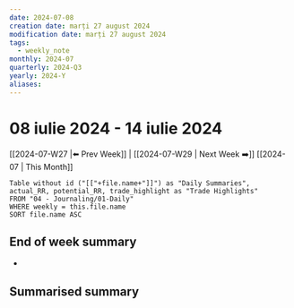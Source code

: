```yaml
---
date: 2024-07-08
creation date: marți 27 august 2024
modification date: marți 27 august 2024
tags:
  - weekly_note
monthly: 2024-07
quarterly: 2024-Q3
yearly: 2024-Y
aliases:
---
```

# 08 iulie 2024 - 14 iulie 2024

[[2024-07-W27 |⬅️ Prev Week]] | [[2024-07-W29 | Next Week ➡️]] 
[[2024-07 | This Month]]


```dataview
Table without id ("[["+file.name+"]]") as "Daily Summaries", actual_RR, potential_RR, trade_highlight as "Trade Highlights"
FROM "04 - Journaling/01-Daily"
WHERE weekly = this.file.name
SORT file.name ASC
```




## End of week summary
- 

**Summarised summary**
- 

